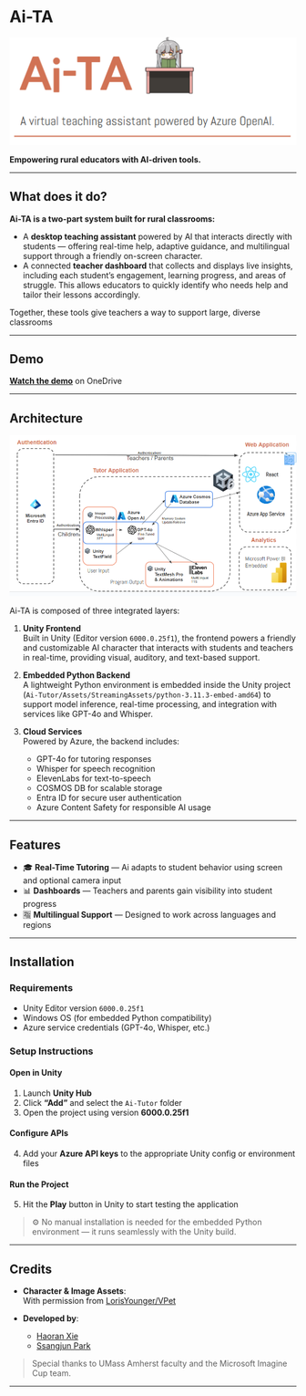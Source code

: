 # Ai-TA

![Ai-TA Logo](Ai-TA%20Logo.png)

**Empowering rural educators with AI-driven tools.**

---

## What does it do?

**Ai-TA is a two-part system built for rural classrooms:**

- A **desktop teaching assistant** powered by AI that interacts directly with students — offering real-time help, adaptive guidance, and multilingual support through a friendly on-screen character.
- A connected **teacher dashboard** that collects and displays live insights, including each student’s engagement, learning progress, and areas of struggle. This allows educators to quickly identify who needs help and tailor their lessons accordingly.

Together, these tools give teachers a way to support large, diverse classrooms

---

## Demo

 [**Watch the demo**](https://1drv.ms/v/c/5f70fdf91c3fd77e/EX7XPxz5_XAggF8mEwAAAAABoHX3g6Ngbc7rOuziYXwzjA?e=ZNhDDU) on OneDrive

---

## Architecture

![Architecture Diagram](Architecture.png)

Ai-TA is composed of three integrated layers:

1. **Unity Frontend**  
   Built in Unity (Editor version `6000.0.25f1`), the frontend powers a friendly and customizable AI character that interacts with students and teachers in real-time, providing visual, auditory, and text-based support.

2. **Embedded Python Backend**  
   A lightweight Python environment is embedded inside the Unity project (`Ai-Tutor/Assets/StreamingAssets/python-3.11.3-embed-amd64`) to support model inference, real-time processing, and integration with services like GPT-4o and Whisper.

3. **Cloud Services**  
   Powered by Azure, the backend includes:
   - GPT-4o for tutoring responses  
   - Whisper for speech recognition  
   - ElevenLabs for text-to-speech  
   - COSMOS DB for scalable storage  
   - Entra ID for secure user authentication  
   - Azure Content Safety for responsible AI usage

---

## Features

- 🎓 **Real-Time Tutoring** — Ai adapts to student behavior using screen and optional camera input  
- 📊 **Dashboards** — Teachers and parents gain visibility into student progress  
- 🈯 **Multilingual Support** — Designed to work across languages and regions  
---

## Installation

### Requirements

- Unity Editor version `6000.0.25f1`  
- Windows OS (for embedded Python compatibility)  
- Azure service credentials (GPT-4o, Whisper, etc.)

### Setup Instructions

#### Open in Unity
1. Launch **Unity Hub**
2. Click **“Add”** and select the `Ai-Tutor` folder
3. Open the project using version **6000.0.25f1**

#### Configure APIs
4. Add your **Azure API keys** to the appropriate Unity config or environment files

#### Run the Project
5. Hit the **Play** button in Unity to start testing the application

> ⚙ No manual installation is needed for the embedded Python environment — it runs seamlessly with the Unity build.

---

## Credits

- **Character & Image Assets**:  
  With permission from [LorisYounger/VPet](https://github.com/LorisYounger/VPet)

- **Developed by**:  
  - [Haoran Xie](https://github.com/haoranXie)  
  - [Ssangjun Park](https://github.com/ssangjunpark)

> Special thanks to UMass Amherst faculty and the Microsoft Imagine Cup team.

---
